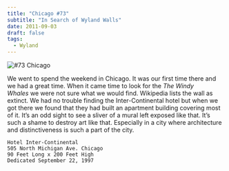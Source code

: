 ```yaml
---
title: "Chicago #73"
subtitle: "In Search of Wyland Walls"
date: 2011-09-03
draft: false
tags:
  - Wyland
---
```


![#73 Chicago](../images/73-chicago.jpg)

We went to spend the weekend in Chicago. It was our first time there and we had a great time. When it came time to look for the _The Windy Whales_ we were not sure what we would find. Wikipedia lists the wall as extinct. We had no trouble finding the Inter-Continental hotel but when we got there we found that they had built an apartment building covering most of it. It’s an odd sight to see a sliver of a mural left exposed like that. It’s such a shame to destroy art like that. Especially in a city where architecture and distinctiveness is such a part of the city.

```
Hotel Inter-Continental
505 North Michigan Ave. Chicago
90 Feet Long x 200 Feet High
Dedicated September 22, 1997
```
